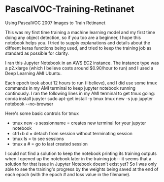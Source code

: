 # PascalVOC-Training-Retinanet
Using PascalVOC 2007 Images to Train Retinanet

This was my first time training a machine learning model and my first time doing any object detection, so if you too are a beginner, I hope this notebook helps you. I tried to supply explanations and details about the diffeent keras functions being used, and tried to keep the training job as standard as possible for clarity.

I ran this Jupyter Notebook in an AWS EC2 instance. The instance type was a p2.xlarge (which I believe costs around $0.90/hour to run) and I used a Deep Learning AMI Ubuntu.

Each epoch took about 12 hours to run (I believe), and I did use some tmux commands in my AMI terminal to keep jupyter notebook running continously. 
I ran the following lines in my AMI terminal to get tmux going:
conda install jupyter
sudo apt-get install -y tmux
tmux new -s jup
jupyter notebook --no-browser

Here's some basic controls for tmux
- tmux new -s sessionname = creates new terminal for your jupyter notebook
- ctrl+b d = detach from session without terminating session
- tmux ls = to see sessions
- tmux a # = go to last created session

I could not find a solution to keep the notebook printing its training outputs when I opened up the notebook later in the training job-- it seems that a solution for that issue in Jupyter Notebook doesn't exist yet? So I was only able to see the training's progress by the weights being saved at the end of each epoch (with the epoch # and loss value in the filename).